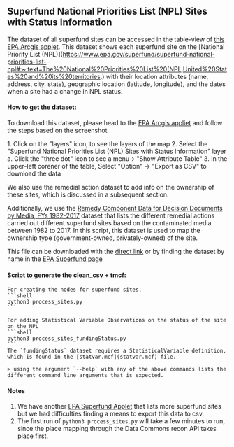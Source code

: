 ## Superfund National Priorities List (NPL) Sites with Status Information
The dataset of all superfund sites can be accessed in the table-view of [this EPA Arcgis applet](https://epa.maps.arcgis.com/apps/webappviewer/index.html?id=33cebcdfdd1b4c3a8b51d416956c41f1). This dataset shows each superfund site on the [National Priority List (NPL)](https://www.epa.gov/superfund/superfund-national-priorities-list-npl#:~:text=The%20National%20Priorities%20List%20(NPL,United%20States%20and%20its%20territories.) with their location attributes (name, address, city, state), geographic location (latitude, longitude), and the dates when a site had a change in NPL status.

#### How to get the dataset:
To download this dataset, please head to the [EPA Arcgis appliet](https://epa.maps.arcgis.com/apps/webappviewer/index.html?id=33cebcdfdd1b4c3a8b51d416956c41f1) and follow the steps based on the screenshot

<screenshots in screenshots.google.com>
1. Click on the "layers" icon, to see the layers of the map
2. Select the "Superfund National Priorities List (NPL) Sites with Status Information" layer
    a. Click the "three dot" icon to see a menu-> "Show Attribute Table"
3. In the upper-left corener of the table, Select "Option" -> "Export as CSV" to download the data

We also use the remedial action dataset to add info on the ownership of these sites, which is discussed in a subsequent section.

Additionally, we use the [Remedy Component Data for Decision Documents by Media, FYs 1982-2017](https://semspub.epa.gov/work/HQ/401063.xlsx) dataset that lists the different remedial actions carried out different superfund sites based on the contaminated media between 1982 to 2017. In this script, this dataset is used to map the ownership type (government-owned, privately-owned) of the site. 

This file can be downloaded with the [direct link](https://semspub.epa.gov/work/HQ/401063.xlsx) or by finding the dataset by name in the [EPA Superfund page](https://www.epa.gov/superfund/superfund-data-and-reports)

#### Script to generate the clean_csv + tmcf:
    For creating the nodes for superfund sites,
    ```shell
    python3 process_sites.py
    ```

    For adding Statistical Variable Observations on the status of the site on the NPL
    ```shell
    python3 process_sites_fundingStatus.py
    ```
    The `fundingStatus` dataset requires a StatisticalVariable definition, which is found in the [statvar.mcf](statvar.mcf) file.

    > using the argument `--help` with any of the above commands lists the different command line arguments that is expected.

#### Notes
1. We have another [EPA Superfund Applet](https://epa.maps.arcgis.com/apps/mapviewer/index.html?layers=c2b7cdff579c41bbba4898400aa38815) that lists more superfund sites but we had difficulties finding a means to export this data to csv.
2. The first run of `python3 process_sites.py` will take a few minutes to run, since the place mapping through the Data Commons recon API takes place first.




